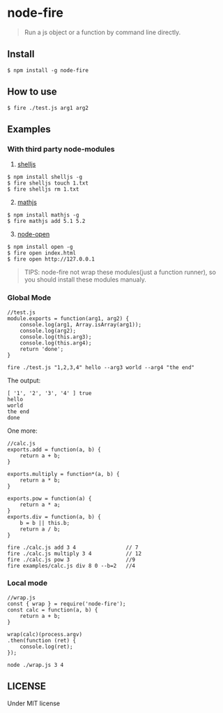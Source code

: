 # node-fire

> Run a js object or a function by command line directly.

## Install

```
$ npm install -g node-fire
```

## How to use
```
$ fire ./test.js arg1 arg2
```

## Examples

### With third party node-modules 

1. [shelljs](https://github.com/shelljs/shelljs)
```
$ npm install shelljs -g
$ fire shelljs touch 1.txt
$ fire shelljs rm 1.txt
```

2. [mathjs](https://github.com/josdejong/mathjs)
```
$ npm install mathjs -g
$ fire mathjs add 5.1 5.2
```

3. [node-open](https://github.com/josdejong/mathjs)
```
$ npm install open -g
$ fire open index.html
$ fire open http://127.0.0.1
```

> TIPS: node-fire not wrap these modules(just a function runner), so you should install these modules manualy.

### Global Mode
```
//test.js
module.exports = function(arg1, arg2) {
    console.log(arg1, Array.isArray(arg1));
    console.log(arg2);
    console.log(this.arg3);
    console.log(this.arg4);
    return 'done';
}
```
```
fire ./test.js "1,2,3,4" hello --arg3 world --arg4 "the end"
```
The output:

```
[ '1', '2', '3', '4' ] true
hello
world
the end
done
```

One more:
```
//calc.js
exports.add = function(a, b) {
    return a + b;
}

exports.multiply = function*(a, b) {
    return a * b;
}

exports.pow = function(a) {
    return a * a;
}
exports.div = function(a, b) {
    b = b || this.b;
    return a / b;
}
```

```
fire ./calc.js add 3 4                // 7
fire ./calc.js multiply 3 4           // 12
fire ./calc.js pow 3                  //9
fire examples/calc.js div 8 0 --b=2   //4         
```

### Local mode
```
//wrap.js
const { wrap } = require('node-fire');
const calc = function(a, b) {
    return a + b;
}

wrap(calc)(process.argv)
.then(function (ret) {
    console.log(ret);
});
```

```
node ./wrap.js 3 4
```

## LICENSE
Under MIT license